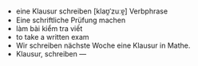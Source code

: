 - eine Klausur schreiben	[klaʊ̯ˈzuːɐ̯]	Verbphrase
- Eine schriftliche Prüfung machen
- làm bài kiểm tra viết
- to take a written exam
- Wir schreiben nächste Woche eine Klausur in Mathe.
- Klausur, schreiben	—
